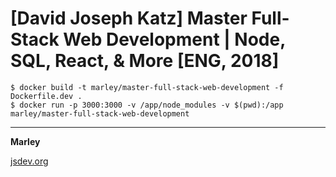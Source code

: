 # [David Joseph Katz] Master Full-Stack Web Development | Node, SQL, React, &amp; More [ENG, 2018]


    $ docker build -t marley/master-full-stack-web-development -f Dockerfile.dev .
    $ docker run -p 3000:3000 -v /app/node_modules -v $(pwd):/app marley/master-full-stack-web-development



---

**Marley**

<a href="https://jsdev.org">jsdev.org</a>  